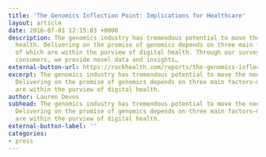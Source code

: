 ```yaml
---
title: 'The Genomics Inflection Point: Implications for Healthcare'
layout: article
date: 2016-07-01 12:15:03 +0000
description: The genomics industry has tremendous potential to move the needle in
  health. Delivering on the promise of genomics depends on three main factors—many
  of which are within the purview of digital health. Through our survey of one thousand
  consumers, we provide novel data and insights…
external-button-url: https://rockhealth.com/reports/the-genomics-inflection-point-implications-for-healthcare/
excerpt: The genomics industry has tremendous potential to move the needle in health.
  Delivering on the promise of genomics depends on three main factors—many of which
  are within the purview of digital health.
author: Lauren Devos
subhead: The genomics industry has tremendous potential to move the needle in health.
  Delivering on the promise of genomics depends on three main factors—many of which
  are within the purview of digital health.
external-button-label: ''
categories:
- press
---
```

